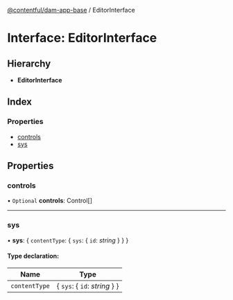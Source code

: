 [@contentful/dam-app-base](../README.md) / EditorInterface

# Interface: EditorInterface

## Hierarchy

* **EditorInterface**

## Index

### Properties

* [controls](editorinterface.md#controls)
* [sys](editorinterface.md#sys)

## Properties

### controls

• `Optional` **controls**: Control[]

___

### sys

• **sys**: { `contentType`: { `sys`: { `id`: *string*  }  }  }

#### Type declaration:

Name | Type |
------ | ------ |
`contentType` | { `sys`: { `id`: *string*  }  } |
